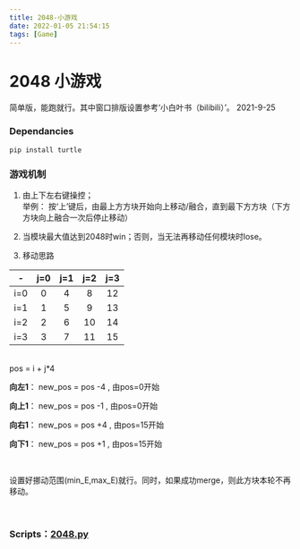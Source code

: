 ```yaml
---
title: 2048-小游戏
date: 2022-01-05 21:54:15
tags: [Game]
---
```


# 2048 小游戏

简单版，能跑就行。其中窗口排版设置参考‘小白叶书（bilibili）’。  2021-9-25

### Dependancies
```
pip install turtle  
``` 

### 游戏机制

1. 由上下左右键操控；  
举例： 按‘上’键后，由最上方方块开始向上移动/融合，直到最下方方块（下方方块向上融合一次后停止移动）
2. 当模块最大值达到2048时win；否则，当无法再移动任何模块时lose。 

3. 移动思路

| - | j=0 | j=1 | j=2 | j=3 |
| :----: | :----: | :----: | :----: | :----: |
| i=0 |  0 | 4 | 8 | 12 |
| i=1 |  1  | 5  | 9  | 13 |
| i=2 |  2  | 6  | 10  | 14 | 
| i=3 |  3  | 7  | 11 |  15 | 
   
<br />
pos = i + j*4 
<br />

**向左1**： new_pos = pos -4 , 由pos=0开始

**向上1**： new_pos = pos -1 , 由pos=0开始

**向右1**： new_pos = pos +4 , 由pos=15开始

**向下1**： new_pos = pos +1 , 由pos=15开始 

<br />

设置好挪动范围(min_E,max_E)就行。同时，如果成功merge，则此方块本轮不再移动。  

<br />

### Scripts：[2048.py](2048/2048.py)
